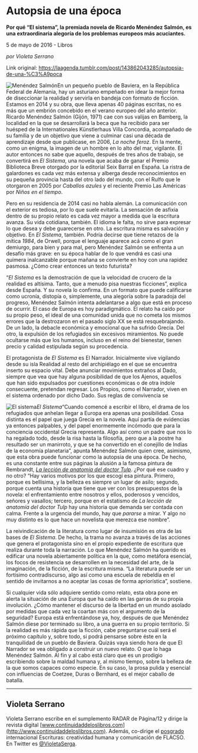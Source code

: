 # Autopsia de una época

**Por qué “El sistema”, la premiada novela de Ricardo
Menéndez Salmón, es una extraordinaria alegoría de los problemas europeos más acuciantes.**

5 de mayo de 2016 - Libros

_por Violeta Serrano_

Link original: https://laagenda.tumblr.com/post/143862043285/autopsia-de-una-%C3%A9poca

![Menéndez Salmón](https://64.media.tumblr.com/5efc1cf7b5d55a00f37d85aada521e64/tumblr_inline_pjzvrpEFTG1t6q87u_500.jpg)En un pequeño pueblo de
Baviera, en la República Federal de Alemania, hay un asturiano
empeñado en idear la mejor forma de diseccionar la realidad y
servirla en bandeja con formato de ficción. Estamos en 2014 y su
obra, que lleva apenas 40 páginas escritas, no es más que un
embrión concebido en el verano europeo del año anterior. Ricardo
Menéndez Salmón (Gijón, 1971) cae con sus valijas en Bamberg, la
localidad en la que se desarrollará la beca que ha recibido para ser
huésped de la Internationales Künstlerhaus Villa Concordia,
acompañado de su familia y de un objetivo que viene a culminar casi
una década de aprendizaje desde que publicase, en 2006, *La noche
feroz*. En la mente, como un enigma, la imagen de un hombre en lo
alto del mar, vigilante. El autor entonces no sabe que aquello,
después de tres años de trabajo, se convertirá en *El Sistema*,
una novela que acaba de ganar el Premio Biblioteca Breve otorgado por
la editorial Seix Barral en España. La ristra de galardones es cada
vez más extensa y alberga desde reconocimientos en su pequeña
provincia hasta del otro lado del mundo, con el Rulfo que le
otorgaron en 2005 por *Caballos azules* y el reciente Premio Las
Américas por *Niños en el tiempo*.

Pero en su residencia de
2014 casi no habla alemán. La comunicación con el exterior es
tediosa, por lo que suele evitarla. La sensación de asfixia dentro
de su propio relato es cada vez mayor a medida que la escritura
avanza. Su vida cotidiana, también. El idioma le falta, no sirve
para expresar lo que desea y debe guarecerse en otro. La escritura
misma es salvación y objetivo. En *El Sistema*, también.
Podría decirse que tiene retazos de la mítica *1984*, de
Orwell, porque el lenguaje aparece acá como el gran demiurgo, para
bien y para mal, pero Menéndez Salmón se enfrenta a un desafío más
grave: en su época hablar de lo que vendrá es casi una quimera
inalcanzable porque mañana se convierte en hoy con una rapidez
pasmosa. ¿Cómo crear entonces un texto futurista?

“*El Sistema* es
la demostración de que la velocidad de crucero de la realidad es
altísima. Tanto, que a menudo pisa nuestras ficciones”, explica desde España. Y su
novela lo confirma. En un formato que puede calificarse como ucronía,
distopía o, simplemente, una alegoría sobre la paradoja del
progreso, Menéndez Salmón intenta adelantarse a algo que está en
proceso de ocurrir.  El caso de Europa es hoy paradigmático. El
relato ha caído por su propio peso, el ideal de una comunidad unida
que no cometa los mismos errores que la destrozaron en el pasado
siglo XX se está resquebrajando. De un lado, la debacle económica y
emocional que ha sufrido Grecia. Del otro, la expulsión de los
refugiados sin excesivos miramientos. No puede ocultarse más que los
humanos, incluso en el reino del bienestar, tienen precio y calidad
estipulada según su procedencia.

El protagonista de *El
Sistema* es El Narrador. Inicialmente vive vigilando desde su isla
Realidad al resto del archipiélago en el que se encuentra inserto su
espacio vital. Debe anunciar movimientos extraños al Dado, siempre
que vea que hay alguna posibilidad de que los Ajenos, aquellos que
han sido expulsados por cuestiones económicas o de otra índole
consecuente, pretendan regresar. Los Propios, como el Narrador, viven
en el sistema ordenado por dicho Dado. Sus reglas de convivencia se


![El sistema](https://64.media.tumblr.com/f06f81a5e95d0ca65bf92cc3ecedba02/tumblr_inline_pjzvrqR3W11t6q87u_250.jpg)*El Sistema*“Cuando
comencé a escribir el libro, el drama de los refugiados que anhelan
llegar a Europa era apenas una posibilidad. Cosa distinta es el papel
que juega Grecia en la novela. Aquí partía de evidencias ya
entonces palpables, y del papel enormemente incómodo que para la
conciencia occidental Grecia representa. Algo así como un padre que
nos lo ha regalado todo, desde la risa hasta la filosofía, pero que
a la postre ha resultado ser un manirroto, y que se ha convertido en
el conejillo de Indias de la economía planetaria”, apunta Menéndez
Salmón quien cree, asimismo, que esta obra puede funcionar como la
autopsia de una época. De hecho, es una constante entre sus páginas
la alusión a la famosa pintura de Rembrandt, [*La
lección de anatomía del doctor Tulp*](http://www.artehistoria.com/v2/jpg/REL00060.jpg).
¿Por qué ese cuadro y no otro? “Hay varios motivos por los que
escogí esa pintura. Primero, porque es bellísima, y la belleza es
siempre un lugar de asilo; segundo, porque cuenta una historia que
tiene que ver con los presupuestos de la novela: el enfrentamiento
entre nosotros y ellos, poderosos y vencidos, señores y vasallos;
tercero, porque en el estatismo de *La
lección de anatomía del doctor Tulp*
hay una historia que demanda ser contada con calma. Frente a la
urgencia del mundo, hay que *pararse*
a mirar. Y algo no muy distinto es lo que hace un novelista que
merezca ese nombre”.

La
reivindicación de la literatura como lugar de insumisión es otra de
las bases de *El Sistema*.
De hecho, la trama no avanza a través de las acciones que genera el
protagonista sino en el propio expediente de escritura que realiza
durante toda la narración. Lo que Menéndez Salmón ha querido es
edificar una novela abiertamente política en la que, como metáfora
esencial, los focos de resistencia se desarrollen en la necesidad del
arte, de la imaginación, de la ficción, de la escritura misma. “La
literatura puede ser un fortísimo contradiscurso, algo así como una
escuela de rebeldía en el sentido de invitarnos a no aceptar las
cosas de forma apriorística”, sostiene. 


Si
cualquier vida sólo adquiere sentido como relato, esta obra pone en
alerta la situación de una Europa que ha caído en las garras de su
propia involución. ¿Cómo mantener el discurso de la libertad en un
mundo asolado por medidas que cada vez la coartan más con el
argumento de la seguridad? Europa está enfrentándose ya, hoy,
después de que Menéndez Salmón diese por terminado su libro, a una
guerra en su propio territorio. Si la realidad es más rápida que la
ficción, cabe preguntarse cuál será el próximo capítulo y, sobre
todo, si podrá pensarse sobre éste en la tranquilidad de un pueblo
de Baviera. Quizás vaya siendo hora de que El Narrador se vea
obligado a construir un nuevo relato. O que lo haga Menéndez Salmón.
Al fin y al cabo está claro que es un prodigio escribiendo sobre la
maldad humana y, al mismo tiempo, sobre la belleza de la que somos
capaces como especie. En su caso, la prosa pulida y esencial con
influencias de Coetzee, Duras o Bernhard, es el mejor caballo de
batalla.



---

 Violeta Serrano
----------------

 Violeta Serrano escribe en el sumplemento RADAR de Página/12 y dirige la revista digital [www.continuidaddeloslibros.com](http://www.continuidaddeloslibros.com). Además, co-dirige el [posgrado](https://flacso.org.ar/formacion-academica/escrituras-creatividad-humana-y-comunicacion/) internacional Escrituras: creatividad humana y comunicación de FLACSO. En Twitter es [@VioletaSerga](https://twitter.com/VioletaSerga?lang=es).

